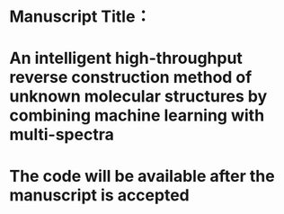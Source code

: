 # **Manuscript Title：**

# **An intelligent high-throughput reverse construction method of unknown molecular structures by combining machine learning with multi-spectra**



# **The code will be available after the manuscript is accepted**

